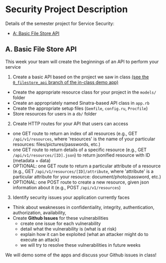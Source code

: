 # Security Project Description

Details of the semester project for Service Security:
- [A: Basic File Store API](#a-basic-file-store-api)

## A. Basic File Store API

This week your team will create the beginnings of an API to perform your service

1. Create a basic API based on the project we saw in class [(see the `0_filestore_api` branch of the in-class demo app)](https://github.com/ISS-Security/configshare/tree/0_filestore_api)
  - Create the appropriate resource class for your project in the `models/` folder
  - Create an appropriately named Sinatra-based API class in `app.rb`
  - Create the appropriate setup files (`Gemfile`, `config.ru`, `Procfile`)
  - Store resources for users in a `db/` folder

2. Create HTTP routes for your API that users can access
  - one GET route to return an index of all resources (e.g., GET `/api/v1/resources`, where 'resources' is the name of your particular resources: files/pictures/passwords, etc.)
  - one GET route to return details of a specific resource (e.g., GET `/api/v1/resources/[ID].json`) to return jsonified resource with ID (metadata + data)
  - OPTIONAL: one GET route to return a particular attribute of a resource (e.g., GET `/api/v1/resources/[ID]/attribute`, where 'attribute' is a particular attribute for your resource: document/photo/password, etc.)
  - OPTIONAL: one POST route to create a new resource, given json information about it (e.g., POST `/api/v1/resources`)

3. Identify security issues your application currently faces
  - Think about weaknesses in confidentiality, integrity, authentication, authorization, availability,
  - Create **Github Issues** for these vulnerabilities
    - create one issue for each vulnerability
    - detail what the vulnerability is (what is at risk)
    - explain how it can be exploited (what an attacker might do to execute an attack)
    - we will try to resolve these vulnerabilities in future weeks

We will demo some of the apps and discuss your Github issues in class!
